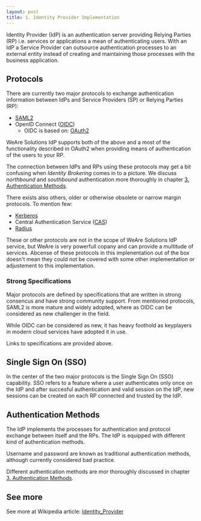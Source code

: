 ```yaml
---
layout: post
title: 1. Identity Provider Implementation
---
```

Identity Provider (IdP) is an authentication server providing Relying Parties (RP) i.e. services or applications a mean of authenticating users. With an IdP a Service Provider can outsource authentication processes to an external entity instead of creating and maintaining those processes with the business application.

## Protocols

There are currently two major protocols to exchange authentication information between IdPs and Service Providers (SP) or Relying Parties (RP):

* [SAML2](http://saml.xml.org/saml-specificationss)
* OpenID Connect ([OIDC](https://openid.net/specs/openid-connect-core-1_0.html))
    * OIDC is based on: [OAuth2](https://www.rfc-editor.org/rfc/rfc6749)

WeAre Solutions IdP supports both of the above and a most of the functionality described in OAuth2 when providing means of authentication of the users to your RP.

The connection between IdPs and RPs using these protocols may get a bit confusing when _Identity Brokering_ comes in to a picture. We discuss _northbound_ and _southbound_ authentication more thoroughly in chapter [3. Authentication Methods](../3-authenticationMethods).



There exists also others, older or otherwise obsolete or narrow margin protocols. To mention few:

* [Kerberos](https://en.wikipedia.org/wiki/Kerberos_(protocol))
* Central Authentication Service ([CAS](https://en.wikipedia.org/wiki/Central_Authentication_Service))
* [Radius](https://en.wikipedia.org/wiki/RADIUS)

These or other protocols are not in the scope of WeAre Solutions IdP service, but WeAre is very powerfull copany and can provide a multitude of services. Abcense of these protocols in this implenentation out of the box doesn't mean they could not be covered with some other implementation or adjustement to this implementation.

### Strong Specifications

Major protocols are defined by specifications that are written in strong consencus and have strong community support. From mentioned protocols, SAML2 is more mature and widely adopted, where as OIDC can be considered as new challenger in the field.

While OIDC can be considered as new, it has heavy foothold as keyplayers in modern cloud services have adopted it in use.

Links to specifications are provided above.

## Single Sign On (SSO)

In the center of the two major protocols is the Single Sign On (SSO) capability. SSO refers to a feature where a user authenticates only once on the IdP and after succesful authentication and valid session on the IdP, new sessions can be created on each RP connected and trusted by the IdP.

## Authentication Methods

The IdP implements the processes for authentication and protocol exchange between itself and the RPs. The IdP is equipped with different kind of authentication methods.

Username and password are known as traditional authentication methods, although currently considered bad practice.

Different authentication methods are mor thoroughly discussed in chapter [3. Authentication Methods](../3-authenticationMethods).

## See more

See more at Wikipedia article: [Identity_Provider](https://en.wikipedia.org/wiki/Identity_provider)
